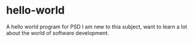 # hello-world
A hello world program for PSD
I am new to thia subject, want to learn a lot about the world of software development.
